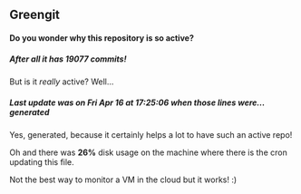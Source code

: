 ## Greengit

#### Do you wonder why this repository is so active?

##### After all it has 19077 commits!

But is it *really* active? Well...

##### Last update was on Fri Apr 16 at 17:25:06 when those lines were... generated

Yes, generated, because it certainly helps a lot to have such an active repo!

Oh and there was **26%** disk usage on the machine
where there is the cron updating this file.

Not the best way to monitor a VM in the cloud but it works! :)
